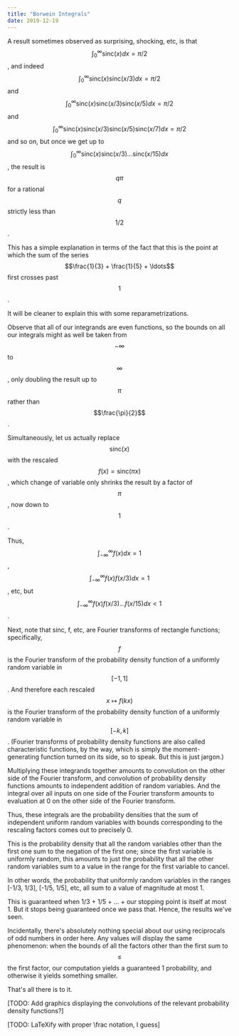 ```yaml
---
title: "Borwein Integrals"
date: 2019-12-19
---
```

A result sometimes observed as surprising, shocking, etc, is that $$\int_{0}^{\infty} \mathrm{sinc}(x) dx = \pi/2$$, and indeed $$\int_{0}^{\infty} \mathrm{sinc}(x) \mathrm{sinc}(x/3) dx = \pi/2$$ and $$\int_{0}^{\infty} \mathrm{sinc}(x) \mathrm{sinc}(x/3) \mathrm{sinc}(x/5) dx = \pi/2$$ and $$\int_{0}^{\infty} \mathrm{sinc}(x) \mathrm{sinc}(x/3) \mathrm{sinc}(x/5) \mathrm{sinc}(x/7) dx = \pi/2$$ and so on, but once we get up to $$\int_{0}^{\infty} \mathrm{sinc}(x) \mathrm{sinc}(x/3) \ldots \mathrm{sinc}(x/15) dx$$, the result is $$q \pi$$ for a rational $$q$$ strictly less than $$1/2$$.

This has a simple explanation in terms of the fact that this is the point at which the sum of the series $$\frac{1}{3} + \frac{1}{5} + \ldots$$ first crosses past $$1$$.

It will be cleaner to explain this with some reparametrizations.

Observe that all of our integrands are even functions, so the bounds on all our integrals might as well be taken from $$-\infty$$ to $$\infty$$, only doubling the result up to $$\pi$$ rather than $$\frac{\pi}{2}$$.

Simultaneously, let us actually replace $$\mathrm{sinc}(x)$$ with the rescaled $$f(x) = \mathrm{sinc}(\pi x)$$, which change of variable only shrinks the result by a factor of $$\pi$$, now down to $$1$$.

Thus, $$\int_{-\infty}^{\infty} f(x) dx = 1$$, $$\int_{-\infty}^{\infty} f(x) f(x/3) dx = 1$$, etc, but $$\int_{-\infty}^{\infty} f(x) f(x/3) \ldots f(x/15) dx < 1$$.

Next, note that sinc, f, etc, are Fourier transforms of rectangle functions; specifically, $$f$$ is the Fourier transform of the probability density function of a uniformly random variable in $$[-1, 1]$$. And therefore each rescaled $$x \mapsto f(kx)$$ is the Fourier transform of the probability density function of a uniformly random variable in $$[-k, k]$$. (Fourier transforms of probability density functions are also called characteristic functions, by the way, which is simply the moment-generating function turned on its side, so to speak. But this is just jargon.)

Multiplying these integrands together amounts to convolution on the other side of the Fourier transform, and convolution of probability density functions amounts to independent addition of random variables. And the integral over all inputs on one side of the Fourier transform amounts to evaluation at 0 on the other side of the Fourier transform.

Thus, these integrals are the probability densities that the sum of independent uniform random variables with bounds corresponding to the rescaling factors comes out to precisely 0.

This is the probability density that all the random variables other than the first one sum to the negation of the first one; since the first variable is uniformly random, this amounts to just the probability that all the other random variables sum to a value in the range for the first variable to cancel.

In other words, the probability that uniformly random variables in the ranges [-1/3, 1/3], [-1/5, 1/5], etc, all sum to a value of magnitude at most 1.

This is guaranteed when 1/3 + 1/5 + ... + our stopping point is itself at most 1. But it stops being guaranteed once we pass that. Hence, the results we've seen.

Incidentally, there's absolutely nothing special about our using reciprocals of odd numbers in order here. Any values will display the same phenomenon: when the bounds of all the factors other than the first sum to $$\leq$$ the first factor, our computation yields a guaranteed 1 probability, and otherwise it yields something smaller.

That's all there is to it.

[TODO: Add graphics displaying the convolutions of the relevant probability density functions?]

[TODO: LaTeXify with proper \frac notation, I guess]